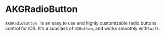 # AKGRadioButton
`AKGRadioButton ` is an easy to use and highly customizable radio buttons control for iOS. It's a subclass of `UIButton`, and works smoothly with`Swift`.

